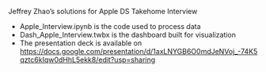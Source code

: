 Jeffrey Zhao’s solutions for Apple DS Takehome Interview

* Apple_Interview.ipynb is the code used to process data 
* Dash_Apple_Interview.twbx is the dashboard built for visualization
* The presentation deck is available on https://docs.google.com/presentation/d/1axLNYGB6O0mdJeNVoj_-74K5qztc6kIqw0dHhL5ekk8/edit?usp=sharing